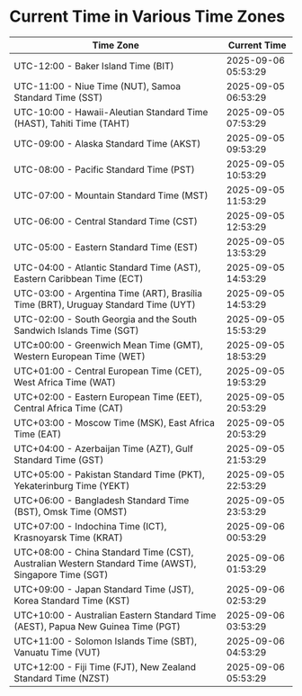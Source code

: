 # Current Time in Various Time Zones

| Time Zone | Current Time |
|-----------|--------------|
| UTC-12:00 - Baker Island Time (BIT) | 2025-09-06 05:53:29 |
| UTC-11:00 - Niue Time (NUT), Samoa Standard Time (SST) | 2025-09-05 06:53:29 |
| UTC-10:00 - Hawaii-Aleutian Standard Time (HAST), Tahiti Time (TAHT) | 2025-09-05 07:53:29 |
| UTC-09:00 - Alaska Standard Time (AKST) | 2025-09-05 09:53:29 |
| UTC-08:00 - Pacific Standard Time (PST) | 2025-09-05 10:53:29 |
| UTC-07:00 - Mountain Standard Time (MST) | 2025-09-05 11:53:29 |
| UTC-06:00 - Central Standard Time (CST) | 2025-09-05 12:53:29 |
| UTC-05:00 - Eastern Standard Time (EST) | 2025-09-05 13:53:29 |
| UTC-04:00 - Atlantic Standard Time (AST), Eastern Caribbean Time (ECT) | 2025-09-05 14:53:29 |
| UTC-03:00 - Argentina Time (ART), Brasília Time (BRT), Uruguay Standard Time (UYT) | 2025-09-05 14:53:29 |
| UTC-02:00 - South Georgia and the South Sandwich Islands Time (SGT) | 2025-09-05 15:53:29 |
| UTC±00:00 - Greenwich Mean Time (GMT), Western European Time (WET) | 2025-09-05 18:53:29 |
| UTC+01:00 - Central European Time (CET), West Africa Time (WAT) | 2025-09-05 19:53:29 |
| UTC+02:00 - Eastern European Time (EET), Central Africa Time (CAT) | 2025-09-05 20:53:29 |
| UTC+03:00 - Moscow Time (MSK), East Africa Time (EAT) | 2025-09-05 20:53:29 |
| UTC+04:00 - Azerbaijan Time (AZT), Gulf Standard Time (GST) | 2025-09-05 21:53:29 |
| UTC+05:00 - Pakistan Standard Time (PKT), Yekaterinburg Time (YEKT) | 2025-09-05 22:53:29 |
| UTC+06:00 - Bangladesh Standard Time (BST), Omsk Time (OMST) | 2025-09-05 23:53:29 |
| UTC+07:00 - Indochina Time (ICT), Krasnoyarsk Time (KRAT) | 2025-09-06 00:53:29 |
| UTC+08:00 - China Standard Time (CST), Australian Western Standard Time (AWST), Singapore Time (SGT) | 2025-09-06 01:53:29 |
| UTC+09:00 - Japan Standard Time (JST), Korea Standard Time (KST) | 2025-09-06 02:53:29 |
| UTC+10:00 - Australian Eastern Standard Time (AEST), Papua New Guinea Time (PGT) | 2025-09-06 03:53:29 |
| UTC+11:00 - Solomon Islands Time (SBT), Vanuatu Time (VUT) | 2025-09-06 04:53:29 |
| UTC+12:00 - Fiji Time (FJT), New Zealand Standard Time (NZST) | 2025-09-06 05:53:29 |
